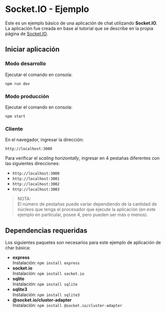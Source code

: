 # Socket.IO - Ejemplo

Este es un ejemplo básico de una aplicación de chat utilizando **Socket.IO**.  
La aplicación fue creada en base al tutorial que se describe en la propia página de <a href="https://socket.io/docs/v4/tutorial/introduction" target="_blank">Socket.IO</a>.

## Iniciar aplicación

### Modo desarrollo

Ejecutar el comando en consola:
```console
npm run dev
```

### Modo producción

Ejecutar el comando en consola:
```console
npm start
```

### Cliente

En el navegador, ingresar la dirección:
```
http://localhost:3000
```

Para verificar el *scaling horizontally*, ingresar en 4 pestañas diferentes con las siguientes direcciones:
- `http://localhost:3000`
- `http://localhost:3001`
- `http://localhost:3002`
- `http://localhost:3003`

> NOTA:  
El número de pestañas puede variar dependiendo de la cantidad de núcleos que tenga el procesador que ejecute la aplicación (en este ejemplo en particular, posee 4, pero pueden ser más o menos).

## Dependencias requeridas

Los siguientes paquetes son necesarios para este ejemplo de aplicación de char básica:

- **express**  
  Instalación: `npm install express`
- **socket.io**  
  Instalación: `npm install socket.io`
- **sqlite**  
  Instalación: `npm install sqlite`
- **sqlite3**  
  Instalación: `npm install sqlite3`
- **@socket.io/cluster-adapter**  
  Instalación: `npm install @socket.io/cluster-adapter`